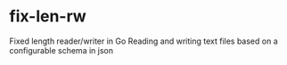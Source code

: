 # fix-len-rw
Fixed length reader/writer in Go
 Reading and writing text files based on a configurable schema in json
